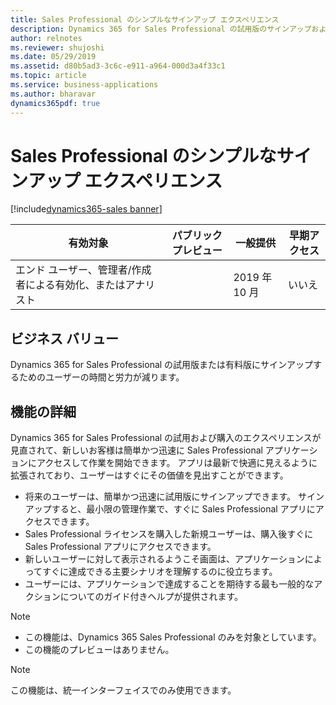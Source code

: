 ```yaml
---
title: Sales Professional のシンプルなサインアップ エクスペリエンス
description: Dynamics 365 for Sales Professional の試用版のサインアップおよび購入エクスペリエンスの簡素化
author: relnotes
ms.reviewer: shujoshi
ms.date: 05/29/2019
ms.assetid: d80b5ad3-3c6c-e911-a964-000d3a4f33c1
ms.topic: article
ms.service: business-applications
ms.author: bharavar
dynamics365pdf: true
---
```

# <a name="simplified-signup-experience-for-sales-professional"></a>Sales Professional のシンプルなサインアップ エクスペリエンス
[!include[dynamics365-sales banner](../includes/dynamics365-sales.md)]

| 有効対象    |  パブリック プレビュー | 一般提供 | 早期アクセス |
| ---------- | ---------- |---------- |---------- |
|エンド ユーザー、管理者/作成者による有効化、またはアナリスト|| 2019 年 10 月|いいえ |


## <a name="business-value"></a>ビジネス バリュー
<!-- bv start -->
Dynamics 365 for Sales Professional の試用版または有料版にサインアップするためのユーザーの時間と労力が減ります。
<!-- bv end -->



## <a name="feature-details"></a>機能の詳細
<!--feature detail start -->
Dynamics 365 for Sales Professional の試用および購入のエクスペリエンスが見直されて、新しいお客様は簡単かつ迅速に Sales Professional アプリケーションにアクセスして作業を開始できます。 アプリは最新で快適に見えるように拡張されており、ユーザーはすぐにその価値を見出すことができます。 

 -  将来のユーザーは、簡単かつ迅速に試用版にサインアップできます。 サインアップすると、最小限の管理作業で、すぐに Sales Professional アプリにアクセスできます。  
 -  Sales Professional ライセンスを購入した新規ユーザーは、購入後すぐに Sales Professional アプリにアクセスできます。  
 -  新しいユーザーに対して表示されるようこそ画面は、アプリケーションによってすぐに達成できる主要シナリオを理解するのに役立ちます。  
 -  ユーザーには、アプリケーションで達成することを期待する最も一般的なアクションについてのガイド付きヘルプが提供されます。 

> [!NOTE] 
> - この機能は、Dynamics 365 Sales Professional のみを対象としています。 </br>
> - この機能のプレビューはありません。
<!--feature detail end -->

> [!NOTE]
> この機能は、統一インターフェイスでのみ使用できます。







